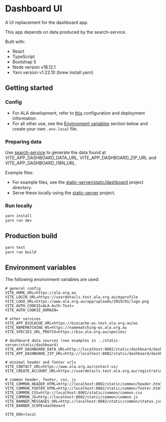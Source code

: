 # Dashboard UI

A UI replacement for the dashboard app. 

This app depends on data produced by the search-service.

Built with:
- React
- TypeScript
- Bootstrap 5
- Node version v18.12.1
- Yarn version v1.22.10 (brew install yarn)

## Getting started

### Config
- For ALA development, refer to [this](https://github.com/AtlasOfLivingAustralia/ansible-inventories/tree/master/atlas-index/local/dashboard-ui) configuration and deployment information.
- For all other use, see the [Environment variables](#environment-variables) section below and create your own `.env.local` file.

### Preparing data

Use [search-service](../search-service) to generate the data found at VITE_APP_DASHBOARD_DATA_URL, VITE_APP_DASHBOARD_ZIP_URL and VITE_APP_DASHBOARD_I18N_URL.

Example files:
- For example files, see the [static-server/static/dashboard](../static-server/static/dashboard) project directory.
- Serve these locally using the [static-server](../static-server) project.

### Run locally
```bash
yarn install
yarn run dev
```

## Production build

```bash
yarn test
yarn run build
```

## Environment variables

The following environment variables are used:

```properties
# general config
VITE_HOME_URL=https://ala.org.au
VITE_LOGIN_URL=https://userdetails.test.ala.org.au/myprofile
VITE_LOGO_URL=https://www.ala.org.au/app/uploads/2019/01/logo.png
VITE_AUTH_COOKIE=ALA-Auth-Test=
VITE_AUTH_COOKIE_DOMAIN=

# other services
VITE_APP_BIOCACHE_URL=https://biocache-ws-test.ala.org.au/ws
VITE_NAMEMATCHING_WS=https://namematching-ws.ala.org.au
VITE_SPECIES_URL_PREFIX=https://bie.ala.org.au/species/

# dashboard data sources (see examples in ../static-server/static/dashboard)
VITE_APP_DASHBOARD_DATA_URL=http://localhost:8082/static/dashboard/dashboard.json
VITE_APP_DASHBOARD_ZIP_URL=http://localhost:8082/static/dashboard/dashboard.zip

# minimal header and footer urls
VITE_CONTACT_URL=https://www.ala.org.au/contact-us/
VITE_CREATE_ACCOUNT_URL=https://userdetails.test.ala.org.au/registration/createAccount

# common header, footer, css, js
VITE_COMMON_HEADER_HTML=http://localhost:8082/static/common/header.html
VITE_COMMON_FOOTER_HTML=http://localhost:8082/static/common/footer.html
VITE_COMMON_CSS=http://localhost:8082/static/common/common.css
VITE_COMMON_JS=http://localhost:8082/static/common/common.js
VITE_BANNER_MESSAGES_URL=http://localhost:8082/static/common/status.json
VITE_BANNER_SCOPE=dashboard

VITE_ENV=local
```
